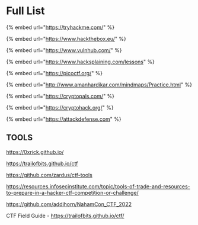 
# Full List

{% embed url="https://tryhackme.com/" %}

{% embed url="https://www.hackthebox.eu/" %}

{% embed url="https://www.vulnhub.com/" %}

{% embed url="https://www.hacksplaining.com/lessons" %}

{% embed url="https://picoctf.org/" %}

{% embed url="http://www.amanhardikar.com/mindmaps/Practice.html" %}

{% embed url="https://cryptopals.com/" %}

{% embed url="https://cryptohack.org/" %}

{% embed url="https://attackdefense.com" %}




## TOOLS

https://0xrick.github.io/

https://trailofbits.github.io/ctf

https://github.com/zardus/ctf-tools

https://resources.infosecinstitute.com/topic/tools-of-trade-and-resources-to-prepare-in-a-hacker-ctf-competition-or-challenge/



<https://github.com/addihorn/NahamCon_CTF_2022>


CTF Field Guide - https://trailofbits.github.io/ctf/
